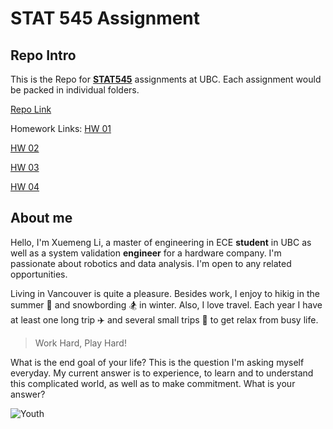 # STAT 545 Assignment

## Repo Intro

This is the Repo for **[STAT545](https://stat545.stat.ubc.ca/)** assignments at UBC. Each assignment would be packed in individual folders. 

[Repo Link](https://stat545-ubc-hw-2019-20.github.io/stat545-hw-luckymeng7/)

Homework Links:
[HW 01](https://stat545-ubc-hw-2019-20.github.io/stat545-hw-luckymeng7/hw01/hw01_gapminder.html)

[HW 02](https://stat545-ubc-hw-2019-20.github.io/stat545-hw-luckymeng7/hw02/hw02_ggplot2_dplyr.html)

[HW 03](https://stat545-ubc-hw-2019-20.github.io/stat545-hw-luckymeng7/hw03/hw03_dplyr_ggplot2.html)

[HW 04](https://stat545-ubc-hw-2019-20.github.io/stat545-hw-luckymeng7/hw04/hw04_Tidy_Data_and_Joins.html)

## About me

Hello, I'm Xuemeng Li, a master of engineering in ECE **student** in UBC as well as a system validation **engineer** for a hardware company. I'm passionate about robotics and data analysis. I'm open to any related opportunities. 

Living in Vancouver is quite a pleasure. Besides work, I enjoy to hikig in the summer :evergreen_tree: and snowbording :snowboarder: in winter. Also, I love travel. Each year I have at least one long trip :airplane: and several small trips :red_car: to get relax from busy life. 

> Work Hard, Play Hard!

What is the end goal of your life? This is the question I'm asking myself everyday. My current answer is to experience, to learn and to understand this complicated world, as well as to make commitment. What is your answer?

 ![Youth](https://images.sadhguru.org/sites/default/files/media_files/iso/en/57758-youth-faith-and-belief.jpg)


